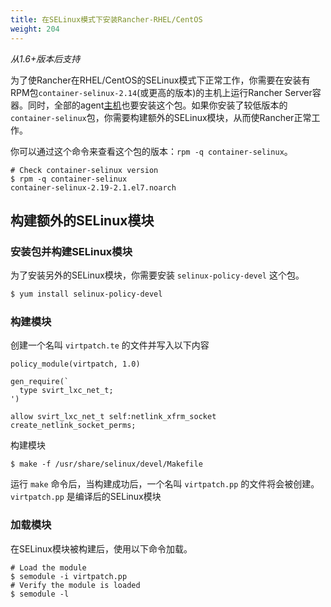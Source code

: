 ```yaml
---
title: 在SELinux模式下安装Rancher-RHEL/CentOS
weight: 204
---
```


_从1.6+版本后支持_

为了使Rancher在RHEL/CentOS的SELinux模式下正常工作，你需要在安装有RPM包`container-selinux-2.14`(或更高的版本)的主机上运行Rancher Server容器。同时，全部的agent[主机](/docs/rancher/v1.x/cn/infrastructure/hosts/)也要安装这个包。如果你安装了较低版本的`container-selinux`包，你需要构建额外的SELinux模块，从而使Rancher正常工作。

你可以通过这个命令来查看这个包的版本：`rpm -q container-selinux`。

```
# Check container-selinux version
$ rpm -q container-selinux
container-selinux-2.19-2.1.el7.noarch
```

## 构建额外的SELinux模块

### 安装包并构建SELinux模块

为了安装另外的SELinux模块，你需要安装 `selinux-policy-devel` 这个包。

```bash
$ yum install selinux-policy-devel
```

### 构建模块

创建一个名叫 `virtpatch.te` 的文件并写入以下内容

```
policy_module(virtpatch, 1.0)

gen_require(`
  type svirt_lxc_net_t;
')

allow svirt_lxc_net_t self:netlink_xfrm_socket create_netlink_socket_perms;
```

构建模块

```
$ make -f /usr/share/selinux/devel/Makefile
```

运行 `make` 命令后，当构建成功后，一个名叫 `virtpatch.pp` 的文件将会被创建。`virtpatch.pp` 是编译后的SELinux模块

### 加载模块

在SELinux模块被构建后，使用以下命令加载。

```
# Load the module
$ semodule -i virtpatch.pp
# Verify the module is loaded
$ semodule -l
```
